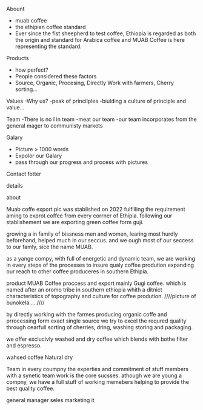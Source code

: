 Abount
- muab coffee
- the ethipian coffee standard
- Ever since the fist sheepherd to test coffee, Ethiopia is regarded as both the origin and standard for Arabica coffee and MUAB Coffee is here representing the standard.

Products
- how perfect?
- People considered these factors 
- Source, Organic, Procesing, Directly Work with farmers, Cherry sorting...

Values
-Why us?
-peak of princilples
-biulding a culture of principle and value...

Team
-There is no I in team
-meat our team
-our team incorporates from the general mager to communisty markets

Galary
- Picture > 1000 words
- Expolor our Galary
- pass through our progress and process with pictures

Contact
fotter














details



about

Muab coffe export plc was stablished on 2022 fulfilling the requirement aming to exprot coffee from every corrner of Ethipia. following our stablishement we are exporting green coffee form guji. 

growing a in family of bissness men and women, learing most hurdly beforehand, helped much in our seccus. and we ough most of our seccess to our famly, sice the name MUAB.

as a yange compy, with full of energetic and dynamic team, we are working in every steps of the processes to insure qualy coffee prodution expanding our reach to other coffee produceres in southern Ethipia.






product
MUAB Coffee proccess and export mainly Gugi coffee. which is named  after an oromo tribe in southern ethiopia whith a ditnict characteristics of topography and culture for coffee prodution. ////picture of bunokela.....////

by directly working with the farmes producing organic coffe and prrocessing form exact single source we try to excel the requred quality through cearfull sorting of cherries, dring, washing storing and packaging.

we offer exclucivly washed and dry coffee which blends with bothe filter and espresso.

wahsed coffee 
Natural dry






Team
in every coumpny the experties and commitment of stuff members with a synetic team work is the core sucsses. athough we are young a compny, we  have a full stuff of working memebers helping to provide the best quality coffee.


general manager
seles 
marketing
it




